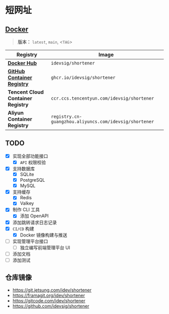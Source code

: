 # 短网址

## [Docker](./deploy/docker/README.md)

> **版本：** `latest`, `main`, <`TAG`>

| Registry                                                                                   | Image                                                  |
| ------------------------------------------------------------------------------------------ | ------------------------------------------------------ |
| [**Docker Hub**](https://hub.docker.com/r/idevsig/filetas/)                                | `idevsig/shortener`                                    |
| [**GitHub Container Registry**](https://github.com/idevsig/filetas/pkgs/container/filetas) | `ghcr.io/idevsig/shortener`                            |
| **Tencent Cloud Container Registry**                                                       | `ccr.ccs.tencentyun.com/idevsig/shortener`             |
| **Aliyun Container Registry**                                                              | `registry.cn-guangzhou.aliyuncs.com/idevsig/shortener` |

## TODO

- [x] 实现全部功能接口
  - [x] `API` 权限校验
- [x] 支持数据库
  - [x] SQLite
  - [x] PostgreSQL
  - [x] MySQL
- [x] 支持缓存
  - [x] Redis
  - [x] Valkey
- [x] 制作 CLI 工具
  - [x] 添加 OpenAPI
- [x] 添加跳转请求日志记录
- [x] `CI/CD` 构建
  - [x] Docker 镜像构建与推送
- [ ] 实现管理平台接口
  - [ ] 独立编写前端管理平台 UI
- [ ] 添加文档
- [ ] 添加测试

## 仓库镜像

- https://git.jetsung.com/idev/shortener
- https://framagit.org/idev/shortener
- https://gitcode.com/idev/shortener
- https://github.com/idevsig/shortener
